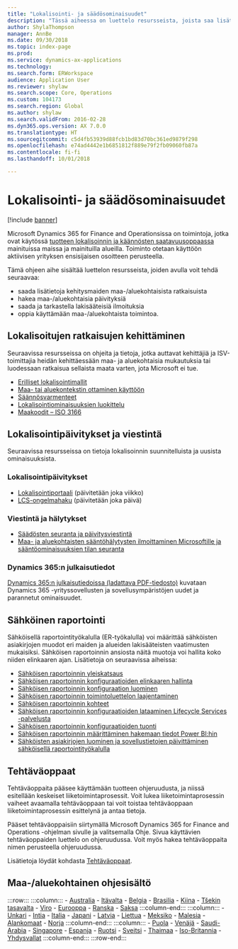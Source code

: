 ```yaml
---
title: "Lokalisointi- ja säädösominaisuudet"
description: "Tässä aiheessa on luettelo resursseista, joista saa lisätietoja maa- tai aluekohtaisista toiminnoista."
author: ShylaThompson
manager: AnnBe
ms.date: 09/30/2018
ms.topic: index-page
ms.prod: 
ms.service: dynamics-ax-applications
ms.technology: 
ms.search.form: ERWorkspace
audience: Application User
ms.reviewer: shylaw
ms.search.scope: Core, Operations
ms.custom: 104173
ms.search.region: Global
ms.author: shylaw
ms.search.validFrom: 2016-02-28
ms.dyn365.ops.version: AX 7.0.0
ms.translationtype: HT
ms.sourcegitcommit: c5d4fb53939d88fcb1bd83d70bc361ed9879f298
ms.openlocfilehash: e74ad4442e1b6851812f889e79f2fb09060fb87a
ms.contentlocale: fi-fi
ms.lasthandoff: 10/01/2018

---
```


# <a name="localization-and-regulatory-features"></a>Lokalisointi- ja säädösominaisuudet

[!include [banner](../includes/banner.md)]

Microsoft Dynamics 365 for Finance and Operationsissa on toimintoja, jotka ovat käytössä [tuotteen lokalisoinnin ja käännösten saatavuusoppaassa](https://aka.ms/ax-availabilityguide) mainituissa maissa ja mainituilla alueilla. Toiminto otetaan käyttöön aktiivisen yrityksen ensisijaisen osoitteen perusteella. 

Tämä ohjeen aihe sisältää luettelon resursseista, joiden avulla voit tehdä seuraavaa: 
- saada lisätietoja kehitysmaiden maa-/aluekohtaisista ratkaisuista
- hakea maa-/aluekohtaisia päivityksiä
- saada ja tarkastella lakisääteisiä ilmoituksia
- oppia käyttämään maa-/aluekohtaista toimintoa. 

## <a name="developing-localized-solutions"></a>Lokalisoitujen ratkaisujen kehittäminen
Seuraavissa resursseissa on ohjeita ja tietoja, jotka auttavat kehittäjiä ja ISV-toimittajia heidän kehittäessään maa- ja aluekohtaisia mukautuksia tai luodessaan ratkaisua sellaista maata varten, jota Microsoft ei tue.
-   [Erilliset lokalisointimallit](separate-localization-models.md)
-   [Maa- tai aluekontekstin ottaminen käyttöön](apply-country-context.md)
-   [Säännösvarmenteet](regulatory-certifications.md)
-   [Lokalisointiominaisuuksien luokittelu](classify-localization-features.md)
-   [Maakoodit – ISO 3166](https://www.iso.org/iso-3166-country-codes.html)

## <a name="localization-updates-and-communication"></a>Lokalisointipäivitykset ja viestintä
Seuraavissa resursseissa on tietoja lokalisoinnin suunnitelluista ja uusista ominaisuuksista. 

### <a name="localization-updates"></a>Lokalisointipäivitykset
-   [Lokalisointiportaali](https://mbs.microsoft.com/customersource/northamerica/ax/support/support-news/GFMLocalizationPortalMC) (päivitetään joka viikko)
-   [LCS-ongelmahaku](../lifecycle-services/issue-search-lcs.md) (päivitetään joka päivä)

### <a name="communication-and-alerts"></a>Viestintä ja hälytykset
-   [Säädösten seuranta ja päivitysviestintä](regulatory-watch-communication.md)
-   [Maa- ja aluekohtaisten sääntöhälytysten ilmoittaminen Microsoftille ja sääntöominaisuuksien tilan seuranta](submit-localization-alerts.md)

### <a name="dynamics-365-release-notes"></a>Dynamics 365:n julkaisutiedot
[Dynamics 365:n julkaisutiedoissa (ladattava PDF-tiedosto)](https://aka.ms/businessappsreleasenotes) kuvataan Dynamics 365 -yrityssovellusten ja sovellusympäristöjen uudet ja parannetut ominaisuudet. 

## <a name="electronic-reporting"></a>Sähköinen raportointi
Sähköisellä raportointityökalulla (ER-työkalulla) voi määrittää sähköisten asiakirjojen muodot eri maiden ja alueiden lakisääteisten vaatimusten mukaisiksi. Sähköisen raportoinnin ansiosta näitä muotoja voi hallita koko niiden elinkaaren ajan. Lisätietoja on seuraavissa aiheissa:
-   [Sähköisen raportoinnin yleiskatsaus](../analytics/general-electronic-reporting.md)
-   [Sähköisen raportoinnin konfiguraatioiden elinkaaren hallinta](../analytics/general-electronic-reporting-manage-configuration-lifecycle.md)
-   [Sähköisen raportoinnin konfiguraation luominen](../analytics/electronic-reporting-configuration.md)
-   [Sähköisen raportoinnin toimintoluettelon laajentaminen](../analytics/general-electronic-reporting-formulas-list-extension.md)
-   [Sähköisen raportoinnin kohteet](../analytics/electronic-reporting-destinations.md)
-   [Sähköisen raportoinnin konfiguraatioiden lataaminen Lifecycle Services -palvelusta](../analytics/download-electronic-reporting-configuration-lcs.md)
-   [Sähköisen raportoinnin konfiguraatioiden tuonti](../analytics/electronic-reporting-import-ger-configurations.md)
-   [Sähköisen raportoinnin määrittäminen hakemaan tiedot Power BI:hin](../analytics/general-electronic-reporting-report-configuration-get-data-powerbi.md)
-   [Sähköisten asiakirjojen luominen ja sovellustietojen päivittäminen sähköisellä raportointityökalulla](../analytics/generate-electronic-documents-update-application-data.md)

## <a name="task-guides"></a>Tehtäväoppaat
Tehtäväoppaita pääsee käyttämään tuotteen ohjeruudusta, ja niissä esitellään keskeiset liiketoimintaprosessit. Voit lukea liiketoimintaprosessin vaiheet avaamalla tehtäväoppaan tai voit toistaa tehtäväoppaan liiketoimintaprosessin esittelynä ja antaa tietoja.

Pääset tehtäväoppaisiin siirtymällä Microsoft Dynamics 365 for Finance and Operations -ohjelman sivulle ja valitsemalla Ohje. Sivua käyttävien tehtäväoppaiden luettelo on ohjeruudussa. Voit myös hakea tehtäväoppaita nimen perusteella ohjeruudussa.

Lisätietoja löydät kohdasta [Tehtäväoppaat](../../fin-and-ops/get-started/help-overview.md#task-guides).


## <a name="countryregion-specific-help-content"></a>Maa-/aluekohtainen ohjesisältö
:::row:::
    :::column:::
        - [Australia](../../financials/localizations/australia.md)
        - [Itävalta](../../financials/localizations/austria.md)
        - [Belgia](../../financials/localizations/belgium.md)
        - [Brasilia](../../financials/localizations/brazil.md)
        - [Kiina](../../financials/localizations/china.md)
        - [Tšekin tasavalta](../../financials/localizations/czech-republic.md)
        - [Viro](../../financials/localizations/estonia.md)
        - [Eurooppa](../../financials/localizations/europe.md)
        - [Ranska](../../financials/localizations/france.md)
        - [Saksa](../../financials/localizations/germany.md)
    :::column-end:::
    :::column:::
        - [Unkari](../../financials/localizations/hungary.md)
        - [Intia](../../financials/localizations/india.md)
        - [Italia](../../financials/localizations/italy.md)
        - [Japani](../../financials/localizations/japan.md)
        - [Latvia](../../financials/localizations/latvia.md)
        - [Liettua](../../financials/localizations/lithuania.md)
        - [Meksiko](../../financials/localizations/mexico.md)
        - [Malesia](../../financials/localizations/malaysia.md)
        - [Alankomaat](../../financials/localizations/netherlands.md)
        - [Norja](../../financials/localizations/norway.md)
    :::column-end:::
    :::column:::
        - [Puola](../../financials/localizations/poland.md)
        - [Venäjä](../../financials/localizations/russia.md)
        - [Saudi-Arabia](../../financials/localizations/saudi-arabia.md)
        - [Singapore](../../financials/localizations/singapore.md)
        - [Espanja](../../financials/localizations/spain.md)
        - [Ruotsi](../../financials/localizations/sweden.md)
        - [Sveitsi](../../financials/localizations/switzerland.md)
        - [Thaimaa](../../financials/localizations/thailand.md)
        - [Iso-Britannia](../../financials/localizations/united-kingdom.md)
        - [Yhdysvallat](../../financials/localizations/united-states.md)
    :::column-end:::
:::row-end:::







